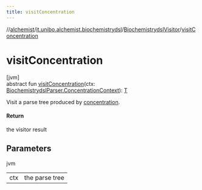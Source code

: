 ```yaml
---
title: visitConcentration
---
```

//[alchemist](../../../index.html)/[it.unibo.alchemist.biochemistrydsl](../index.html)/[BiochemistrydslVisitor](index.html)/[visitConcentration](visit-concentration.html)



# visitConcentration



[jvm]\
abstract fun [visitConcentration](visit-concentration.html)(ctx: [BiochemistrydslParser.ConcentrationContext](../-biochemistrydsl-parser/-concentration-context/index.html)): [T](../../it.unibo.alchemist.model.implementations.nodes/-abstract-node/index.html)



Visit a parse tree produced by [concentration](../-biochemistrydsl-parser/concentration.html).



#### Return



the visitor result



## Parameters


jvm

| | |
|---|---|
| ctx | the parse tree |




